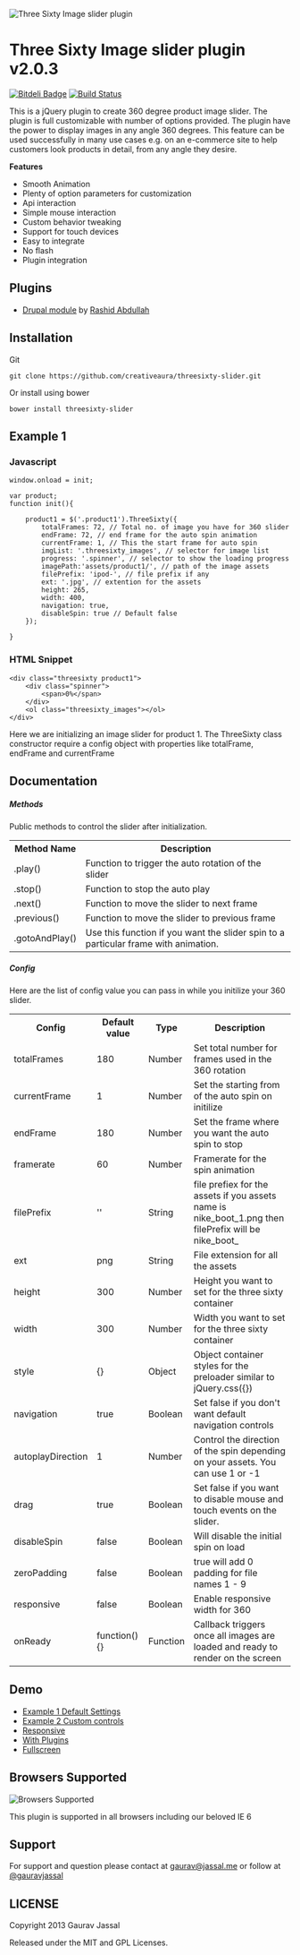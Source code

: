 ![Three Sixty Image slider plugin](https://raw.github.com/creativeaura/threesixty-slider/master/assets/360.png)



Three Sixty Image slider plugin v2.0.3
=================

[![Bitdeli Badge](https://d2weczhvl823v0.cloudfront.net/creativeaura/threesixty-slider/trend.png)](https://bitdeli.com/free "Bitdeli Badge")
[![Build Status](https://travis-ci.org/creativeaura/threesixty-slider.svg?branch=master)](https://travis-ci.org/creativeaura/threesixty-slider)

This is a jQuery plugin to create 360 degree product image slider. The plugin is full customizable with number of options provided. The plugin have the power to display images in any angle 360 degrees. This feature can be used successfully in many use cases e.g. on an e-commerce site to help customers look products in detail, from any angle they desire.

**Features**

- Smooth Animation
- Plenty of option parameters for customization
- Api interaction
- Simple mouse interaction
- Custom behavior tweaking
- Support for touch devices
- Easy to integrate
- No flash
- Plugin integration

Plugins
---------------------

- [Drupal module](https://drupal.org/sandbox/coderider/2274229) by [Rashid Abdullah](https://drupal.org/u/coderider)  

Installation
---------------------

Git

    git clone https://github.com/creativeaura/threesixty-slider.git

Or install using bower

    bower install threesixty-slider

Example 1
---------------------
### Javascript ######
    window.onload = init;

    var product;
    function init(){

        product1 = $('.product1').ThreeSixty({
            totalFrames: 72, // Total no. of image you have for 360 slider
            endFrame: 72, // end frame for the auto spin animation
            currentFrame: 1, // This the start frame for auto spin
            imgList: '.threesixty_images', // selector for image list
            progress: '.spinner', // selector to show the loading progress
            imagePath:'assets/product1/', // path of the image assets
            filePrefix: 'ipod-', // file prefix if any
            ext: '.jpg', // extention for the assets
            height: 265,
            width: 400,
            navigation: true,
            disableSpin: true // Default false
        });

    }

### HTML Snippet ######

    <div class="threesixty product1">
        <div class="spinner">
            <span>0%</span>
        </div>
        <ol class="threesixty_images"></ol>
    </div>
Here we are initializing an image slider for product 1. The ThreeSixty class constructor require a config object with properties like totalFrame, endFrame and currentFrame


Documentation
---------------------
##### Methods

Public methods to control the slider after initialization.
<table>
  <tr>
    <th>Method Name</th><th>Description</th>
  </tr>
  <tr>
    <td>.play()</td><td>Function to trigger the auto rotation of the slider</td>
  </tr>
  <tr>
    <td>.stop()</td><td>Function to stop the auto play</td>
  </tr>
  <tr>
    <td>.next()</td><td>Function to move the slider to next frame</td>
  </tr>
  <tr>
    <td>.previous()</td><td>Function to move the slider to previous frame</td>
  </tr>
 <tr>
    <td>.gotoAndPlay()</td><td>Use this function if you want the slider spin to a particular frame with animation.</td>
  </tr>
</table>

##### Config

Here are the list of config value you can pass in while you initilize your 360 slider.

<table>
  <tr>
    <th>Config</th><th>Default value</th><th>Type</th><th>Description</th>
  </tr>
  <tr>
    <td>totalFrames</td><td>180</td><td>Number</td><td>Set total number for frames used in the 360 rotation</td>
  </tr>
  <tr>
    <td>currentFrame</td><td>1</td><td>Number</td><td>Set the starting from of the auto spin on initilize</td>
  </tr>
<tr>
    <td>endFrame</td><td>180</td><td>Number</td><td>Set the frame where you want the auto spin to stop</td>
  </tr>
<tr>
    <td>framerate</td><td>60</td><td>Number</td><td>Framerate for the spin animation</td>
  </tr>
<tr>
    <td>filePrefix</td><td>''</td><td>String</td><td>file prefiex for the assets if you assets name is nike_boot_1.png then filePrefix will be nike_boot_</td>
  </tr>
<tr>
    <td>ext</td><td>png</td><td>String</td><td>File extension for all the assets</td>
  </tr>
<tr>
    <td>height</td><td>300</td><td>Number</td><td>Height you want to set for the three sixty container</td>
  </tr>

<tr>
    <td>width</td><td>300</td><td>Number</td><td>Width you want to set for the three sixty container</td>
  </tr>
<tr>
    <td>style</td><td>{}</td><td>Object</td><td>Object container styles for the preloader similar to jQuery.css({})</td>
  </tr>
<tr>
    <td>navigation</td><td>true</td><td>Boolean</td><td>Set false if you don't want default navigation controls</td>
  </tr>
<tr>
    <td>autoplayDirection</td><td>1</td><td>Number</td><td>Control the direction of the spin depending on your assets. You can use 1 or -1</td>
  </tr>
<tr>
    <td>drag</td><td>true</td><td>Boolean</td><td>Set false if you want to disable mouse and touch events on the slider.</td>
  </tr>
  <tr>
    <td>disableSpin</td><td>false</td><td>Boolean</td><td>Will disable the initial spin on load</td>
  </tr>
  <tr>
    <td>zeroPadding</td><td>false</td><td>Boolean</td><td>true will add 0 padding for file names 1 - 9</td>
  </tr>
  <tr>
    <td>responsive</td><td>false</td><td>Boolean</td><td>Enable responsive width for 360</td>
  </tr>
  <tr>
      <td>onReady</td><td>function() {}</td><td>Function</td><td>Callback triggers once all images are loaded and ready to render on the screen</td>
    </tr>
</table>

Demo
---------------------
- [Example 1 Default Settings](http://360slider.com/default_control.html)
- [Example 2 Custom controls](http://360slider.com/custom_controls.html)
- [Responsive](http://360slider.com/responsive.html)
- [With Plugins](http://360slider.com/plugins.html)
- [Fullscreen](http://360slider.com/full_page_scrolling.html)

Browsers Supported
---------------------
![Browsers Supported](https://raw.github.com/creativeaura/threesixty-slider/master/assets/browser_logos-64.png)

This plugin is supported in all browsers including our beloved IE 6


Support
---------------------
For support and question please contact at [gaurav@jassal.me](mailto:gaurav@jassal.me) or follow at [@gauravjassal](http://twitter.com/gauravjassal)


LICENSE
---------

Copyright 2013 Gaurav Jassal

Released under the MIT and GPL Licenses.
